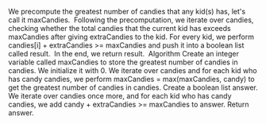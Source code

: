 We precompute the greatest number of candies that any kid(s) has, let's call it maxCandies.
​
Following the precomputation, we iterate over candies, checking whether the total candies that the current kid has exceeds maxCandies after giving extraCandies to the kid. For every kid, we perform candies[i] + extraCandies >= maxCandies and push it into a boolean list called result.
​
In the end, we return result.
​
Algorithm
​
Create an integer variable called maxCandies to store the greatest number of candies in candies. We initialize it with 0.
We iterate over candies and for each kid who has candy candies, we perform maxCandies = max(maxCandies, candy) to get the greatest number of candies in candies.
Create a boolean list answer.
We iterate over candies once more, and for each kid who has candy candies, we add candy + extraCandies >= maxCandies to answer.
Return answer.
​